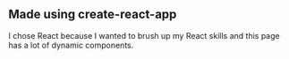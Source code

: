 ## Made using create-react-app

I chose React because I wanted to brush up my React skills and this page has a lot of dynamic components.


